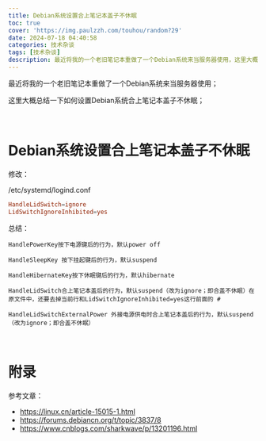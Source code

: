 ```yaml
---
title: Debian系统设置合上笔记本盖子不休眠
toc: true
cover: 'https://img.paulzzh.com/touhou/random?29'
date: 2024-07-18 04:40:58
categories: 技术杂谈
tags: [技术杂谈]
description: 最近将我的一个老旧笔记本重做了一个Debian系统来当服务器使用，这里大概总结一下如何设置Debian系统合上笔记本盖子不休眠；
---
```


最近将我的一个老旧笔记本重做了一个Debian系统来当服务器使用；

这里大概总结一下如何设置Debian系统合上笔记本盖子不休眠；

<br/>

<!--more-->

# **Debian系统设置合上笔记本盖子不休眠**

修改：

/etc/systemd/logind.conf

```conf
HandleLidSwitch=ignore
LidSwitchIgnoreInhibited=yes
```

总结：

```
HandlePowerKey按下电源键后的行为，默认power off

HandleSleepKey 按下挂起键后的行为，默认suspend

HandleHibernateKey按下休眠键后的行为，默认hibernate

HandleLidSwitch合上笔记本盖后的行为，默认suspend（改为ignore；即合盖不休眠）在原文件中，还要去掉当前行和LidSwitchIgnoreInhibited=yes这行前面的 #

HandleLidSwitchExternalPower 外接电源供电时合上笔记本盖后的行为，默认suspend（改为ignore；即合盖不休眠）
```

<br/>

# **附录**

参考文章：

-   https://linux.cn/article-15015-1.html
-   https://forums.debiancn.org/t/topic/3837/8
-   https://www.cnblogs.com/sharkwave/p/13201196.html


<br/>
